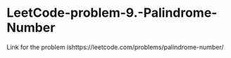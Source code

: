 # LeetCode-problem-9.-Palindrome-Number
Link for the problem ishttps://leetcode.com/problems/palindrome-number/
